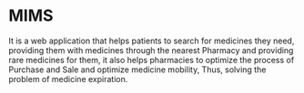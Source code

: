 # MIMS
It is a web application that helps patients to search for medicines they need, providing them with medicines through the nearest      Pharmacy and providing rare medicines for them, it also helps pharmacies to optimize the process of Purchase and Sale and optimize medicine mobility, Thus, solving the problem of medicine expiration.

